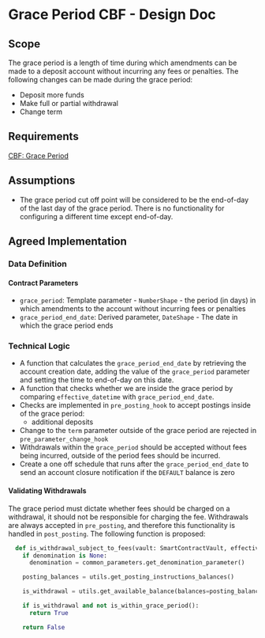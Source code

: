 # Grace Period CBF - Design Doc

## Scope

The grace period is a length of time during which amendments can be made to a deposit account without incurring any fees or penalties. The following changes can be made during the grace period:

- Deposit more funds
- Make full or partial withdrawal
- Change term

## Requirements

[CBF: Grace Period](https://pennyworth.atlassian.net/browse/CPP-2083)

## Assumptions

- The grace period cut off point will be considered to be the end-of-day of the last day of the grace period. There is no functionality for configuring a different time except end-of-day.

## Agreed Implementation

### Data Definition

#### Contract Parameters

- `grace_period`: Template parameter - `NumberShape` - the period (in days) in which amendments to the account without incurring fees or penalties
- `grace_period_end_date`: Derived parameter, `DateShape` - The date in which the grace period ends

### Technical Logic

- A function that calculates the `grace_period_end_date` by retrieving the account creation date, adding the value of the `grace_period` parameter and setting the time to end-of-day on this date.
- A function that checks whether we are inside the grace period by comparing `effective_datetime` with `grace_period_end_date`.
- Checks are implemented in `pre_posting_hook` to accept postings inside of the grace period:
  - additional deposits
- Change to the `term` parameter outside of the grace period are rejected in `pre_parameter_change_hook`
- Withdrawals within the `grace_period` should be accepted without fees being incurred, outside of the period fees should be incurred.
- Create a one off schedule that runs after the `grace_period_end_date` to send an account closure notification if the `DEFAULT` balance is zero

#### Validating Withdrawals

The grace period must dictate whether fees should be charged on a withdrawal, it should not be responsible for charging the fee. Withdrawals are always accepted in `pre_posting`, and therefore this functionality is handled in `post_posting`. The following function is proposed:

```python
  def is_withdrawal_subject_to_fees(vault: SmartContractVault, effective_datetime: datetime, posting_instructions: utils.PostingInstructionListAlias, denomination: Optional[str]) -> bool:
    if denomination is None:
      denomination = common_parameters.get_denomination_parameter()

    posting_balances = utils.get_posting_instructions_balances()

    is_withdrawal = utils.get_available_balance(balances=posting_balances, denomination=denomination) < Decimal("0")

    if is_withdrawal and not is_within_grace_period():
      return True

    return False
```

